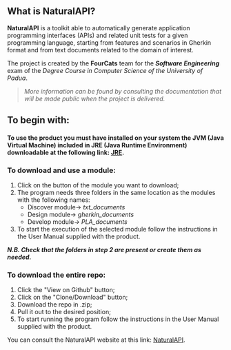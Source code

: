 ## What is NaturalAPI?
**NaturalAPI** is a toolkit able to automatically generate application programming interfaces (APIs) and related unit tests for a given programming language, starting from features and scenarios in Gherkin format and from text documents related to the domain of interest.


The project is created by the **FourCats** team for the _**Software Engineering**_ exam of the *Degree Course in Computer Science of the University of Padua*.
> *More information can be found by consulting the documentation that will be made public when the project is delivered.*

## To begin with:
#### To use the product you must have installed on your system the JVM (Java Virtual Machine) included in JRE (Java Runtime Environment) downloadable at the following link: [JRE](https://www.java.com/it/download/).
### To download and use a module:
1. Click on the button of the module you want to download;
2. The program needs three folders in the same location as the modules with the following names:
   * Discover module-> *txt_documents*
   * Design module-> *gherkin_documents*
   * Develop module-> *PLA_documents*
3. To start the execution of the selected module follow the instructions in the User Manual supplied with the product.

_**N.B. Check that the folders in step 2 are present or create them as needed.**_ 


### To download the entire repo:
1. Click the "View on Github" button;
2. Click on the "Clone/Download" button;
3. Download the repo in .zip;
4. Pull it out to the desired position;
5. To start running the program follow the instructions in the User Manual supplied with the product.


You can consult the NaturalAPI website at this link: [NaturalAPI](https://fourcatsteam.github.io/NaturalAPI_Project/).
